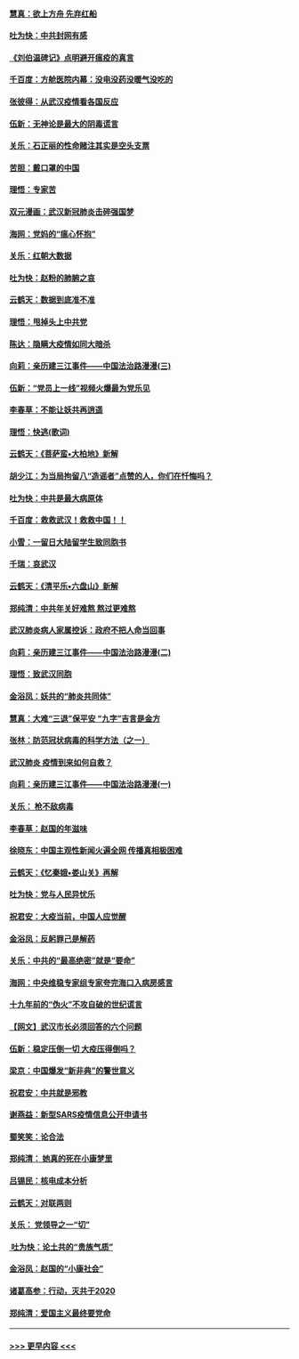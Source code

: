 #### [慧真：欲上方舟 先弃红船](../pages/nsc993/n11853483.md?t=02081722) 
#### [吐为快：中共封网有感](../pages/nsc993/n11852575.md?t=02081722) 
#### [《刘伯温碑记》点明避开瘟疫的真言](../pages/nsc993/n11852128.md?t=02081722) 
#### [千百度：方舱医院内幕：没电没药没暖气没吃的](../pages/nsc993/n11850211.md?t=02081722) 
#### [张彼得：从武汉疫情看各国反应](../pages/nsc993/n11850102.md?t=02081722) 
#### [伍新：无神论是最大的阴毒谎言](../pages/nsc993/n11846129.md?t=02081722) 
#### [关乐：石正丽的性命赌注其实是空头支票](../pages/nsc993/n11846109.md?t=02081722) 
#### [苦胆：戴口罩的中国](../pages/nsc993/n11845576.md?t=02081722) 
#### [理悟：专家苦](../pages/nsc993/n11845564.md?t=02081722) 
#### [双元漫画：武汉新冠肺炎击碎强国梦](../pages/nsc993/n11843320.md?t=02081722) 
#### [海网：党妈的“瘟心怀抱”](../pages/nsc993/n11840740.md?t=02081722) 
#### [关乐：红朝大数据](../pages/nsc993/n11840675.md?t=02081722) 
#### [吐为快：赵粉的肺腑之哀](../pages/nsc993/n11840618.md?t=02081722) 
#### [云鹤天：数据到底准不准](../pages/nsc993/n11840325.md?t=02081722) 
#### [理悟：甩掉头上中共党](../pages/nsc993/n11838826.md?t=02081722) 
#### [陈达：隐瞒大疫情如同大暗杀](../pages/nsc993/n11838771.md?t=02081722) 
#### [向莉：亲历建三江事件——中国法治路漫漫(三)](../pages/nsc993/n11831825.md?t=02081722) 
#### [伍新：“党员上一线”视频火爆最为党乐见](../pages/nsc993/n11838200.md?t=02081722) 
#### [李春草：不能让妖共再逍遥](../pages/nsc993/n11838102.md?t=02081722) 
#### [理悟：快逃(歌词)](../pages/nsc993/n11838083.md?t=02081722) 
#### [云鹤天：《菩萨蛮▪大柏地》新解](../pages/nsc993/n11838059.md?t=02081722) 
#### [胡少江：为当局拘留八“造谣者”点赞的人，你们在忏悔吗？](../pages/nsc993/n11836801.md?t=02081722) 
#### [吐为快：中共是最大病原体](../pages/nsc993/n11836748.md?t=02081722) 
#### [千百度：救救武汉！救救中国！！](../pages/nsc993/n11836145.md?t=02081722) 
#### [小雪：一留日大陆留学生致同胞书](../pages/nsc993/n11834624.md?t=02081722) 
#### [千瑞：哀武汉](../pages/nsc993/n11833647.md?t=02081722) 
#### [云鹤天：《清平乐▪六盘山》新解](../pages/nsc993/n11833611.md?t=02081722) 
#### [郑纯清：中共年关好难熬 熬过更难熬](../pages/nsc993/n11833489.md?t=02081722) 
#### [武汉肺炎病人家属控诉：政府不把人命当回事](../pages/nsc993/n11833205.md?t=02081722) 
#### [向莉：亲历建三江事件——中国法治路漫漫(二)](../pages/nsc993/n11829102.md?t=02081722) 
#### [理悟：致武汉同胞](../pages/nsc993/n11831522.md?t=02081722) 
#### [金浴凤：妖共的“肺炎共同体”](../pages/nsc993/n11829448.md?t=02081722) 
#### [慧真：大难“三退”保平安 “九字”吉言是金方](../pages/nsc993/n11829501.md?t=02081722) 
#### [张林：防范冠状病毒的科学方法（之一）](../pages/nsc993/n11828618.md?t=02081722) 
#### [武汉肺炎 疫情到来如何自救？](../pages/nsc993/n11827632.md?t=02081722) 
#### [向莉：亲历建三江事件——中国法治路漫漫(一)](../pages/nsc993/n11827190.md?t=02081722) 
#### [关乐： 枪不敌病毒](../pages/nsc993/n11826746.md?t=02081722) 
#### [李春草：赵国的年滋味](../pages/nsc993/n11826321.md?t=02081722) 
#### [徐晓东：中国主观性新闻火遍全网 传播真相极困难](../pages/nsc993/n11826508.md?t=02081722) 
#### [云鹤天：《忆秦娥▪娄山关》再解](../pages/nsc993/n11824682.md?t=02081722) 
#### [吐为快：党与人民异忧乐](../pages/nsc993/n11824660.md?t=02081722) 
#### [祝君安：大疫当前，中国人应觉醒](../pages/nsc993/n11821946.md?t=02081722) 
#### [金浴凤：反躬罪己是解药](../pages/nsc993/n11820280.md?t=02081722) 
#### [关乐：中共的“最高绝密”就是“要命”](../pages/nsc993/n11816946.md?t=02081722) 
#### [海网：中央维稳专家组专家夸完海口入病房感言](../pages/nsc993/n11815138.md?t=02081722) 
#### [十九年前的“伪火”不攻自破的世纪谎言](../pages/nsc993/n11813238.md?t=02081722) 
#### [【网文】武汉市长必须回答的六个问题](../pages/nsc993/n11813848.md?t=02081722) 
#### [伍新：稳定压倒一切 大疫压得倒吗？](../pages/nsc993/n11812634.md?t=02081722) 
#### [梁京：中国爆发“新非典”的警世意义](../pages/nsc993/n11812554.md?t=02081722) 
#### [祝君安：中共就是邪教](../pages/nsc993/n11812431.md?t=02081722) 
#### [谢燕益：新型SARS疫情信息公开申请书](../pages/nsc993/n11808840.md?t=02081722) 
#### [蜀笑笑：论合法](../pages/nsc993/n11808064.md?t=02081722) 
#### [郑纯清： 她真的死在小康梦里](../pages/nsc993/n11806623.md?t=02081722) 
#### [吕锡民：核电成本分析](../pages/nsc993/n11806284.md?t=02081722) 
#### [云鹤天：对联两则](../pages/nsc993/n11805957.md?t=02081722) 
#### [关乐： 党领导之一“切”](../pages/nsc993/n11804505.md?t=02081722) 
#### [ 吐为快：论土共的“贵族气质”](../pages/nsc993/n11804490.md?t=02081722) 
#### [金浴凤：赵国的“小康社会”](../pages/nsc993/n11804452.md?t=02081722) 
#### [诸葛高参：行动，灭共于2020](../pages/nsc993/n11804120.md?t=02081722) 
#### [郑纯清：爱国主义最终要党命](../pages/nsc993/n11802197.md?t=02081722) 

----
#### [ >>> 更早内容 <<< ](../indexes/nsc993-earlier.md)
